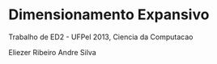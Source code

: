 Dimensionamento Expansivo
=========================

Trabalho de ED2 - UFPel 2013, Ciencia da Computacao

Eliezer Ribeiro
Andre Silva
